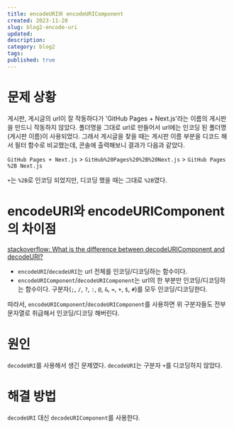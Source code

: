 ```yaml
---
title: encodeURI와 encodeURIComponent
created: 2023-11-20
slug: blog2-encode-uri
updated:
description:
category: blog2
tags:
published: true
---
```


# 문제 상황

게시판, 게시글의 url이 잘 작동하다가 'GitHub Pages + Next.js'라는 이름의 게시판을 만드니 작동하지 않았다. 폴더명을 그대로 url로 만들어서 url에는 인코딩 된 폴더명(게시판 이름)이 사용되었다. 그래서 게시글을 찾을 때는 게시판 이름 부분을 디코드 해서 필터 함수로 비교했는데, 콘솔에 출력해보니 결과가 다음과 같았다.

`GitHub Pages + Next.js` > `GitHub%20Pages%20%2B%20Next.js` > `GitHub Pages %2B Next.js`

`+`는 `%2B`로 인코딩 되었지만, 디코딩 했을 때는 그대로 `%2B`였다.

# encodeURI와 encodeURIComponent의 차이점

[stackoverflow: What is the difference between decodeURIComponent and decodeURI?][1]

- `encodeURI`/`decodeURI`는 url 전체를 인코딩/디코딩하는 함수이다.
- `encodeURIComponent`/`decodeURIComponent`는 url의 한 부분만 인코딩/디코딩하는 함수이다. 구분자(`;`, `/`, `?`, `:`, `@`, `&`, `=`, `+`, `$`, `#`)를 모두 인코딩/디코딩한다.

따라서, `encodeURIComponent`/`decodeURIComponent`를 사용하면 위 구분자들도 전부 문자열로 취급해서 인코딩/디코딩 해버린다.

# 원인

`decodeURI`를 사용해서 생긴 문제였다. `decodeURI`는 구분자 `+`를 디코딩하지 않았다.

# 해결 방법

`decodeURI` 대신 `decodeURIComponent`를 사용한다.

[1]: https://stackoverflow.com/questions/747641/what-is-the-difference-between-decodeuricomponent-and-decodeuri
